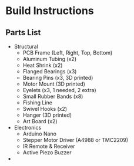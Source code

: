 # Build Instructions

## Parts List
- Structural
    - PCB Frame (Left, Right, Top, Bottom)
    - Aluminum Tubing (x2)
    - Heat Shrink (x2)
    - Flanged Bearings (x3)
    - Bearing Pins (x3, 3D printed)
    - Motor Mount (3D printed)
    - Eyelets (x3, 1 needed, 2 extra)
    - Small Rubber Bands (x8)
    - Fishing Line
    - Swivel Hooks (x2)
    - Hanger (3D printed)
    - Art Board (x2)
- Electronics
    - Arduino Nano
    - Stepper Motor Driver (A4988 or TMC2209)
    - IR Remote & Receiver
    - Active Piezo Buzzer
- 